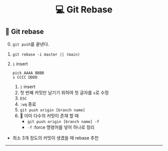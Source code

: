# <p align="center"> 💻 Git Rebase

## 📌 Git rebase

0. `git push`를 끝낸다.

1. 
    ```
    git rebase -i master || (main)
    ```

2. `i` insert
    ```
    pick AAAA BBBB
    s CCCC DDDD
    ```
    1. `i` insert
    1. 첫 번째 커밋만 남기기 위하여 첫 글자를 `s`로 수정
    1. `ESC`
    1. `:wq` 종료
    1. `git push origin [branch name]`
    1. 📌 이미 다수의 커밋이 존재 할 때
        - `git push origin [branch name] -f`
        -  `-f` :force 명령어를 넣어 하나로 정리 


- 최소 3개 정도의 커밋이 생겼을 때 rebase 추천

---